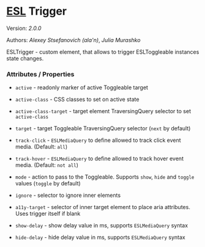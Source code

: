 # [ESL](../../../README.md) Trigger

Version: *2.0.0*

Authors: *Alexey Stsefanovich (ala'n)*, *Julia Murashko*

ESLTrigger - custom element, that allows to trigger ESLToggleable instances state changes.

### Attributes / Properties

- `active` - readonly marker of active Toggleable target

- `active-class` - CSS classes to set on active state

- `active-class-target` - target element TraversingQuery selector to set `active-class`

- `target` - target Toggleable TraversingQuery selector (`next` by default)

- `track-click` - `ESLMediaQuery` to define allowed to track click event media. (Default: `all`)
  
- `track-hover` - `ESLMediaQuery` to define allowed to track hover event media. (Default: `not all`)

- `mode` - action to pass to the Toggleable. Supports `show`, `hide` and `toggle` values (`toggle` by default)

- `ignore` - selector to ignore inner elements

- `a11y-target` - selector of inner target element to place aria attributes. Uses trigger itself if blank

- `show-delay` - show delay value in ms, supports `ESLMediaQuery` syntax

- `hide-delay` - hide delay value in ms, supports `ESLMediaQuery` syntax
